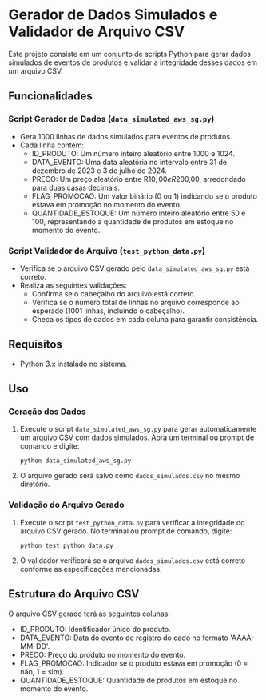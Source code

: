 # Gerador de Dados Simulados e Validador de Arquivo CSV

Este projeto consiste em um conjunto de scripts Python para gerar dados simulados de eventos de produtos e validar a integridade desses dados em um arquivo CSV.

## Funcionalidades

### Script Gerador de Dados (`data_simulated_aws_sg.py`)

- Gera 1000 linhas de dados simulados para eventos de produtos.
- Cada linha contém:
  - ID_PRODUTO: Um número inteiro aleatório entre 1000 e 1024.
  - DATA_EVENTO: Uma data aleatória no intervalo entre 31 de dezembro de 2023 e 3 de julho de 2024.
  - PRECO: Um preço aleatório entre R$10,00 e R$200,00, arredondado para duas casas decimais.
  - FLAG_PROMOCAO: Um valor binário (0 ou 1) indicando se o produto estava em promoção no momento do evento.
  - QUANTIDADE_ESTOQUE: Um número inteiro aleatório entre 50 e 100, representando a quantidade de produtos em estoque no momento do evento.

### Script Validador de Arquivo (`test_python_data.py`)

- Verifica se o arquivo CSV gerado pelo `data_simulated_aws_sg.py` está correto.
- Realiza as seguintes validações:
  - Confirma se o cabeçalho do arquivo está correto.
  - Verifica se o número total de linhas no arquivo corresponde ao esperado (1001 linhas, incluindo o cabeçalho).
  - Checa os tipos de dados em cada coluna para garantir consistência.

## Requisitos

- Python 3.x instalado no sistema.

## Uso

### Geração dos Dados

1. Execute o script `data_simulated_aws_sg.py` para gerar automaticamente um arquivo CSV com dados simulados. Abra um terminal ou prompt de comando e digite:
   ```
   python data_simulated_aws_sg.py
   ```
2. O arquivo gerado será salvo como `dados_simulados.csv` no mesmo diretório.

### Validação do Arquivo Gerado

1. Execute o script `test_python_data.py` para verificar a integridade do arquivo CSV gerado. No terminal ou prompt de comando, digite:
   ```
   python test_python_data.py
   ```
2. O validador verificará se o arquivo `dados_simulados.csv` está correto conforme as especificações mencionadas.

## Estrutura do Arquivo CSV

O arquivo CSV gerado terá as seguintes colunas:

- ID_PRODUTO: Identificador único do produto.
- DATA_EVENTO: Data do evento de registro do dado no formato 'AAAA-MM-DD'.
- PRECO: Preço do produto no momento do evento.
- FLAG_PROMOCAO: Indicador se o produto estava em promoção (0 = não, 1 = sim).
- QUANTIDADE_ESTOQUE: Quantidade de produtos em estoque no momento do evento.
